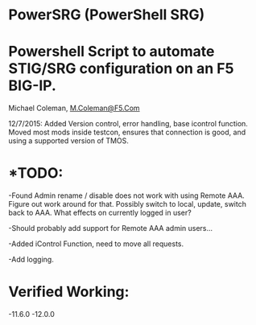 # PowerSRG (PowerShell SRG)
# Powershell Script to automate STIG/SRG configuration on an F5 BIG-IP.
 Michael Coleman, M.Coleman@F5.Com


12/7/2015:  Added Version control, error handling, base icontrol function.  Moved most mods inside testcon, ensures that connection is good, and using a supported version of TMOS.

# *TODO:

-Found Admin rename / disable does not work with using Remote AAA.
Figure out work around for that. Possibly switch to local, update,
switch back to AAA. What effects on currently logged in user?

-Should probably add support for Remote AAA admin users...

-Added iControl Function, need to move all requests.

-Add logging.

# Verified Working:
-11.6.0
-12.0.0

